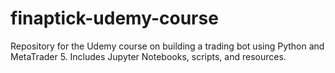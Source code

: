 # finaptick-udemy-course
Repository for the Udemy course on building a trading bot using Python and MetaTrader 5. Includes Jupyter Notebooks, scripts, and resources.
